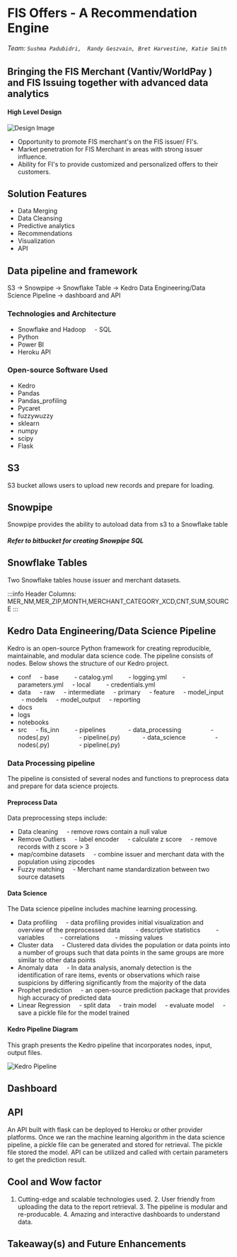 # FIS Offers - A Recommendation Engine

###### Team: `Sushma Padubidri,  Randy Geszvain, Bret Harvestine, Katie Smith`


## Bringing the FIS Merchant (Vantiv/WorldPay ) and FIS Issuing together with advanced data analytics

#### High Level Design
![Design Image](code/Arch.PNG)

-  Opportunity to promote FIS merchant's on the FIS issuer/ FI's.
-  Market penetration for FIS Merchant in areas with strong issuer influence.
-  Ability for FI's to provide customized and personalized offers to their customers.

## Solution Features

-  Data Merging 
-  Data Cleansing
-  Predictive analytics
-  Recommendations 
-  Visualization
-  API

## Data pipeline and framework

S3 -> Snowpipe -> Snowflake Table -> Kedro Data Engineering/Data Science Pipeline -> dashboard and API

### Technologies and Architecture  

-  Snowflake and Hadoop
    -  SQL
-  Python
-  Power BI
-  Heroku API

### Open-source Software Used

-  Kedro
-  Pandas
-  Pandas_profiling
-  Pycaret
-  fuzzywuzzy
-  sklearn
-  numpy
-  scipy
-  Flask

## S3

S3 bucket allows users to upload new records and prepare for loading.

## Snowpipe

Snowpipe provides the ability to autoload data from s3 to a Snowflake table

##### Refer to bitbucket for creating Snowpipe SQL

## Snowflake Tables

Two Snowflake tables house issuer and merchant datasets.

:::info
Header Columns:
MER_NM,MER_ZIP,MONTH,MERCHANT_CATEGORY_XCD,CNT,SUM,SOURCE
:::

## Kedro Data Engineering/Data Science Pipeline

Kedro is an open-source Python framework for creating reproducible, maintainable, and modular data science code. The pipeline consists of nodes. Below shows the structure of our Kedro project.

- conf
    - base
        - catalog.yml
        - logging.yml
        - parameters.yml
    - local
        - credentials.yml
- data
    - raw
    - intermediate
    - primary
    - feature
    - model_input
    - models
    - model_output
    - reporting
- docs
- logs
- notebooks
- src
    - fis_inn
        - pipelines
            - data_processing
                - nodes(.py)
                - pipeline(.py)
            - data_science
                - nodes(.py)
                - pipeline(.py)

### Data Processing pipeline

The pipeline is consisted of several nodes and functions to preprocess data and prepare for data science projects.

#### Preprocess Data

Data preprocessing steps include:
- Data cleaning
    - remove rows contain a null value
- Remove Outliers
    - label encoder
    - calculate z score
    - remove records with z score > 3
- map/combine datasets
    - combine issuer and merchant data with the population using zipcodes
- Fuzzy matching
    - Merchant name standardization between two source datasets


#### Data Science

The Data science pipeline includes machine learning processing.
- Data profiling
    - data profiling provides initial visualization and overview of the preprocessed data
        - descriptive statistics
        - variables
        - correlations
        - missing values
- Cluster data
    - Clustered data divides the population or data points into a number of groups such that data points in the same groups are more similar to other data points
- Anomaly data
    - In data analysis, anomaly detection is the identification of rare items, events or observations which raise suspicions by differing significantly from the majority of the data
- Prophet prediction
    - an open-source prediction package that provides high accuracy of predicted data
- Linear Regression
    - split data
    - train model
    - evaluate model
    - save a pickle file for the model trained


#### Kedro Pipeline Diagram

This graph presents the Kedro pipeline that incorporates nodes, input, output files.

![Kedro Pipeline](code/kedro-pipeline.png)

## Dashboard

## API

An API built with flask can be deployed to Heroku or other provider platforms. Once we ran the machine learning algorithm in the data science pipeline, a pickle file can be generated and stored for retrieval. The pickle file stored the model. API can be utilized and called with certain parameters to get the prediction result.

## Cool and Wow factor

1. Cutting-edge and scalable technologies used.
2. User friendly from uploading the data to the report retrieval.
3. The pipeline is modular and re-producable.
4. Amazing and interactive dashboards to understand data.

## Takeaway(s) and Future Enhancements
